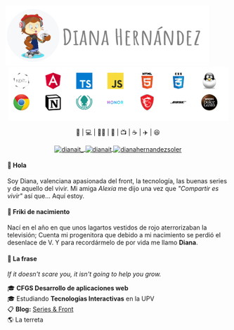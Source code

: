 
<p  align="center">
  <img style="margin-left:-50px;" src="https://github.com/DianaIT/DianaIT/blob/master/img/header.PNG" alt="Heade Pic" />
  <br />
    <img src="https://github.com/DianaIT/DianaIT/blob/master/img/stack/stack.PNG" alt="stack" />
</p>
  
  
 
<p  align="center">💜 | 💻 | 🏳️‍🌈 | 🖖 | 📺 | ☕ | ✈️ | 😆</p>


<p align="center">
  <a href="https://twitter.com/dianait_" target="blank">
    <img align="center" src="https://cdn.jsdelivr.net/npm/simple-icons@3.0.1/icons/twitter.svg" alt="dianait_" height="20px" width="20px" />
  </a>
      <a href="https://instagram.com/dianait" target="blank">
    <img align="center" src="https://cdn.jsdelivr.net/npm/simple-icons@3.0.1/icons/instagram.svg" alt="dianait" height="20px" width="20px" />
  <a href="https://www.linkedin.com/in/dianahernandezsoler/" target="blank">
    <img align="center" src="https://cdn.jsdelivr.net/npm/simple-icons@3.0.1/icons/linkedin.svg" alt="dianahernandezsoler" height="20px" width="20px" />
  </a>
</p>

#### 👋 Hola
Soy Diana, valenciana apasionada del front, la tecnología, las buenas series y de aquello del vivir. Mi amiga _Alexia_ me dijo una vez que *"Compartir es vivir"* así que... Aquí estoy.

#### 🖖 Friki de nacimiento
Nací en el año en que unos lagartos vestidos de rojo aterrorizaban la televisión; Cuenta mi progenitora que debido a mi nacimiento se perdió el desenlace de V. Y para recordármelo de por vida me llamo **Diana**. 

#### 📜 La frase
*If it doesn't scare you, it isn't going to help you grow.*

:mortar_board: **CFGS Desarrollo de aplicaciones web**  <br />
:mortar_board: Estudiando **Tecnologías Interactivas** en la UPV <br />
📋 **Blog:** [Series & Front](https://dianait.vercel.app) <br />
:earth_americas: La terreta
